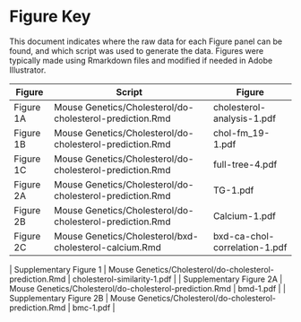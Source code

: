 Figure Key
============

This document indicates where the raw data for each Figure panel can be found, and which script was used to generate the data.  Figures were typically made using Rmarkdown files and modified if needed in Adobe Illustrator.  

| Figure | Script | Figure |
| ------ | ------ | ------ |
| Figure 1A | Mouse Genetics/Cholesterol/do-cholesterol-prediction.Rmd | cholesterol-analysis-1.pdf |
| Figure 1B | Mouse Genetics/Cholesterol/do-cholesterol-prediction.Rmd | chol-fm_19-1.pdf |
| Figure 1C | Mouse Genetics/Cholesterol/do-cholesterol-prediction.Rmd | full-tree-4.pdf |
| Figure 2A | Mouse Genetics/Cholesterol/do-cholesterol-prediction.Rmd | TG-1.pdf |
| Figure 2B | Mouse Genetics/Cholesterol/do-cholesterol-prediction.Rmd | Calcium-1.pdf |
| Figure 2C | Mouse Genetics/Cholesterol/bxd-cholesterol-calcium.Rmd | bxd-ca-chol-correlation-1.pdf |

| Supplementary Figure 1 | Mouse Genetics/Cholesterol/do-cholesterol-prediction.Rmd | cholesterol-similarity-1.pdf |
| Supplementary Figure 2A | Mouse Genetics/Cholesterol/do-cholesterol-prediction.Rmd | bmd-1.pdf |
| Supplementary Figure 2B | Mouse Genetics/Cholesterol/do-cholesterol-prediction.Rmd | bmc-1.pdf |